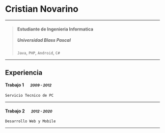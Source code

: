 # Cristian Novarino

---

> #### Estudiante de Ingenieria Informatica
> #####  Universidad Blass Pascal 
> `Java`, `PHP`, `Android`, `C#`

---
## Experiencia
#### Trabajo 1 &emsp; <small>*2009 - 2012*</small>
`Servicio Tecnico de PC`

---
#### Trabajo 2 &emsp; <small>*2012 - 2020*</small>
`Desarrollo Web y Mobile`

---
